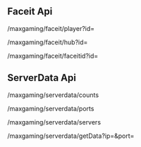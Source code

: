 ## Faceit Api
/maxgaming/faceit/player?id=

/maxgaming/faceit/hub?id=

/maxgaming/faceit/faceitid?id=
## ServerData Api
/maxgaming/serverdata/counts

/maxgaming/serverdata/ports

/maxgaming/serverdata/servers

/maxgaming/serverdata/getData?ip=&port=
